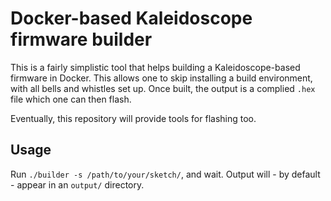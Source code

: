 Docker-based Kaleidoscope firmware builder
==========================================

This is a fairly simplistic tool that helps building a Kaleidoscope-based firmware in Docker. This allows one to skip installing a build environment, with all bells and whistles set up. Once built, the output is a complied `.hex` file which one can then flash.

Eventually, this repository will provide tools for flashing too.

## Usage

Run `./builder -s /path/to/your/sketch/`, and wait. Output will - by default - appear in an `output/` directory.
